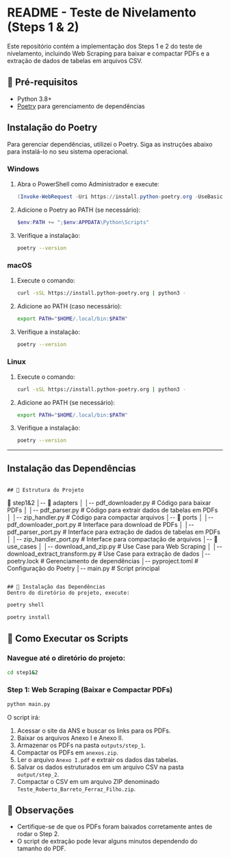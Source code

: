 # README - Teste de Nivelamento (Steps 1 & 2)

Este repositório contém a implementação dos Steps 1 e 2 do teste de nivelamento, incluindo Web Scraping para baixar e compactar PDFs e a extração de dados de tabelas em arquivos CSV.

## 📌 Pré-requisitos

- Python 3.8+
- [Poetry](https://python-poetry.org/) para gerenciamento de dependências

## **Instalação do Poetry**
Para gerenciar dependências, utilizei o Poetry. Siga as instruções abaixo para instalá-lo no seu sistema operacional.

### **Windows**
1. Abra o PowerShell como Administrador e execute:
   ```powershell
   (Invoke-WebRequest -Uri https://install.python-poetry.org -UseBasicParsing).Content | py -
   ```
2. Adicione o Poetry ao PATH (se necessário):
   ```powershell
   $env:PATH += ";$env:APPDATA\Python\Scripts"
   ```
3. Verifique a instalação:
   ```sh
   poetry --version
   ```

### **macOS**
1. Execute o comando:
   ```sh
   curl -sSL https://install.python-poetry.org | python3 -
   ```
2. Adicione ao PATH (caso necessário):
   ```sh
   export PATH="$HOME/.local/bin:$PATH"
   ```
3. Verifique a instalação:
   ```sh
   poetry --version
   ```

### **Linux**
1. Execute o comando:
   ```sh
   curl -sSL https://install.python-poetry.org | python3 -
   ```
2. Adicione ao PATH (se necessário):
   ```sh
   export PATH="$HOME/.local/bin:$PATH"
   ```
3. Verifique a instalação:
   ```sh
   poetry --version
   ```

---

## **Instalação das Dependências**
```

## 📂 Estrutura do Projeto
```
📁 step1&2
│-- 📂 adapters
│   │-- pdf_downloader.py  # Código para baixar PDFs
│   │-- pdf_parser.py      # Código para extrair dados de tabelas em PDFs
│   │-- zip_handler.py     # Código para compactar arquivos
│-- 📂 ports
│   │-- pdf_downloader_port.py  # Interface para download de PDFs
│   │-- pdf_parser_port.py      # Interface para extração de dados de tabelas em PDFs
│   │-- zip_handler_port.py     # Interface para compactação de arquivos
│-- 📂 use_cases
│   │-- download_and_zip.py               # Use Case para Web Scraping
│   │-- download_extract_transform.py     # Use Case para extração de dados
│-- poetry.lock     # Gerenciamento de dependências
│-- pyproject.toml  # Configuração do Poetry
│-- main.py         # Script principal
```

## 🔧 Instalação das Dependências
Dentro do diretório do projeto, execute:

```
```bash
poetry shell
```

```bash
poetry install
```

## 🚀 Como Executar os Scripts

### Navegue até o diretório do projeto:
```bash
cd step1&2
```

### Step 1: Web Scraping (Baixar e Compactar PDFs)
```bash
python main.py
```
O script irá:
1. Acessar o site da ANS e buscar os links para os PDFs.
2. Baixar os arquivos Anexo I e Anexo II.
3. Armazenar os PDFs na pasta `outputs/step_1`.
4. Compactar os PDFs em `anexos.zip`.
5. Ler o arquivo `Anexo I.pdf` e extrair os dados das tabelas.
6. Salvar os dados estruturados em um arquivo CSV na pasta `output/step_2`.
7. Compactar o CSV em um arquivo ZIP denominado `Teste_Roberto_Barreto_Ferraz_Filho.zip`.

## 📌 Observações
- Certifique-se de que os PDFs foram baixados corretamente antes de rodar o Step 2.
- O script de extração pode levar alguns minutos dependendo do tamanho do PDF.